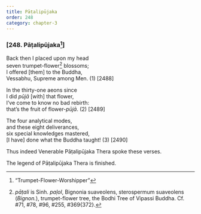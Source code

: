 ```yaml
---
title: Pāṭalipūjaka
order: 248
category: chapter-3
---
```


### \[248. Pāṭalipūjaka[^1]\]

Back then I placed upon my head  
seven trumpet-flower[^2] blossoms;  
I offered \[them\] to the Buddha,  
Vessabhu, Supreme among Men. (1) \[2488\]

In the thirty-one aeons since  
I did *pūjā* \[with\] that flower,  
I’ve come to know no bad rebirth:  
that’s the fruit of flower-*pūjā*. (2) \[2489\]

The four analytical modes,  
and these eight deliverances,  
six special knowledges mastered,  
\[I have\] done what the Buddha taught! (3) \[2490\]

Thus indeed Venerable Pāṭalipūjaka Thera spoke these verses.

The legend of Pāṭalipūjaka Thera is finished.

[^1]: “Trumpet-Flower-Worshipper”

[^2]: *pāṭali* is Sinh. *paḷol*, Bignonia suaveolens, sterospermum suaveolens (*Bignon.*), trumpet-flower tree, the Bodhi Tree of Vipassi Buddha. Cf. \#71, \#78, \#96, \#255, \#369{372}.
